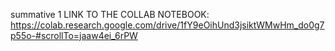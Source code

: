 summative 1
LINK TO THE COLLAB NOTEBOOK: https://colab.research.google.com/drive/1fY9eOihUnd3jsiktWMwHm_do0g7p55o-#scrollTo=jaaw4ei_6rPW
